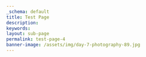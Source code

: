 ```yaml
---
_schema: default
title: Test Page
description:
keywords:
layout: sub-page
permalink: test-page-4
banner-image: /assets/img/day-7-photography-89.jpg
---
```

